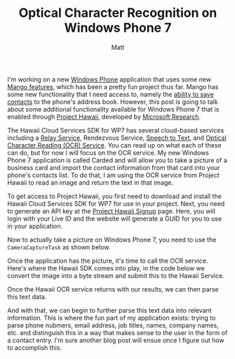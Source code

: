 ﻿---
layout: post
title: Optical Character Recognition on Windows Phone 7
author: Matt
permalink: /2011/08/optical-character-recognition-on-windows-phone-7/
categories:
  - Projects
tags:
  - csharp
  - windowsphone
---

I'm working on a new [Windows Phone](http://www.microsoft.com/windowsphone/en-us/default.aspx) application that uses some new [Mango features](http://www.engadget.com/2011/05/24/microsoft-announces-windows-phone-mango-update-early-and-in/), which has been a pretty fun project thus far. Mango has some new functionality that I need access to, namely the [ability to save contacts](http://www.windowsphonegeek.com/tips/8-How-to-use-SaveContactTask-in-Windows-Phone-Mango) to the phone's address book. However, this post is going to talk about some additional functionality available for Windows Phone 7 that is enabled through [Project Hawaii](http://research.microsoft.com/en-us/um/redmond/projects/hawaii/), developed by [Microsoft Research](http://research.microsoft.com/en-us/).

The Hawaii Cloud Services SDK for WP7 has several cloud-based services including a [Relay Service](http://research.microsoft.com/en-us/um/redmond/projects/hawaii/download/HowToUseTheHawaiiRelayService.pdf), Rendezvous Service, [Speech to Text](http://research.microsoft.com/en-us/um/redmond/projects/hawaii/download/HowToUseTheSpeechToTextService.pdf), and [Optical Character Reading (OCR) Service](http://research.microsoft.com/en-us/um/redmond/projects/hawaii/download/HowToUseTheHawaiiRelayService.pdf). You can read up on what each of these can do, but for now I will focus on the OCR service. My new Windows Phone 7 application is called Carded and will allow you to take a picture of a business card and import the contact information from that card into your phone's contacts list. To do that, I am using the OCR service from Project Hawaii to read an image and return the text in that image.

To get access to Project Hawaii, you first need to download and install the Hawaii Cloud Services SDK for WP7 for use in your project. Next, you need to generate an API key at the [Project Hawaii Signup](http://hawaiiguidgen.cloudapp.net/) page. Here, you will login with your Live ID and the website will generate a GUID for you to use in your application.

<script src="https://gist.github.com/mbmccormick/1121868.js"> </script>

Now to actually take a picture on Windows Phone 7, you need to use the `CameraCaptureTask` as shown below.

<script src="https://gist.github.com/mbmccormick/1121897.js"> </script>

Once the application has the picture, it's time to call the OCR service. Here's where the Hawaii SDK comes into play, in the code below we convert the image into a byte stream and submit this to the Hawaii Service.

<script src="https://gist.github.com/mbmccormick/1121901.js"> </script>

Once the Hawaii OCR service returns with our results, we can then parse this text data.

<script src="https://gist.github.com/mbmccormick/1121905.js"> </script>

And with that, we can begin to further parse this text data into relevant information. This is where the fun part of my application exists: trying to parse phone nubmers, email address, job titles, names, company names, etc. and distinguish this in a way that makes sense to the user in the form of a contact entry. I'm sure another blog post will ensue once I figure out how to accomplish this.
